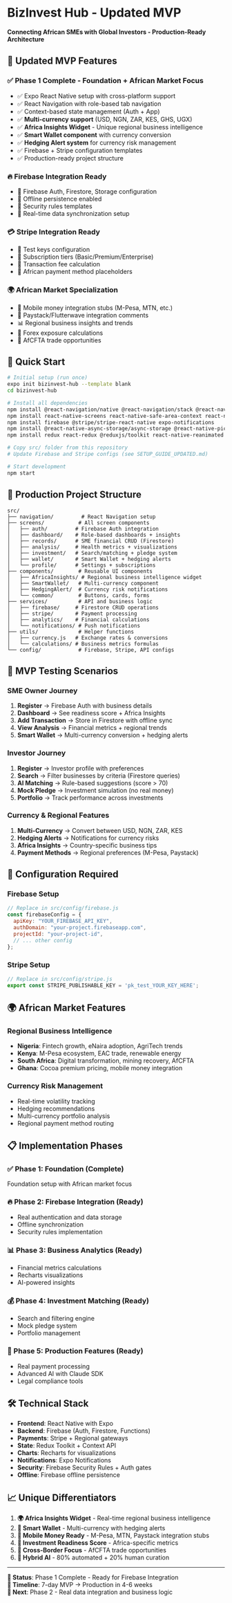 # BizInvest Hub - Updated MVP

**Connecting African SMEs with Global Investors - Production-Ready Architecture**

## 🎯 Updated MVP Features

### ✅ Phase 1 Complete - Foundation + African Market Focus
- ✅ Expo React Native setup with cross-platform support
- ✅ React Navigation with role-based tab navigation  
- ✅ Context-based state management (Auth + App)
- ✅ **Multi-currency support** (USD, NGN, ZAR, KES, GHS, UGX)
- ✅ **Africa Insights Widget** - Unique regional business intelligence
- ✅ **Smart Wallet component** with currency conversion
- ✅ **Hedging Alert system** for currency risk management
- ✅ Firebase + Stripe configuration templates
- ✅ Production-ready project structure

### 🔥 Firebase Integration Ready
- 🔧 Firebase Auth, Firestore, Storage configuration
- 🔧 Offline persistence enabled
- 🔧 Security rules templates
- 🔧 Real-time data synchronization setup

### 💳 Stripe Integration Ready  
- 🔧 Test keys configuration
- 🔧 Subscription tiers (Basic/Premium/Enterprise)
- 🔧 Transaction fee calculation
- 🔧 African payment method placeholders

### 🌍 African Market Specialization
- 📱 Mobile money integration stubs (M-Pesa, MTN, etc.)
- 🏦 Paystack/Flutterwave integration comments
- 📊 Regional business insights and trends
- 💱 Forex exposure calculations
- 🎯 AfCFTA trade opportunities

## 🚀 Quick Start

```bash
# Initial setup (run once)
expo init bizinvest-hub --template blank
cd bizinvest-hub

# Install all dependencies  
npm install @react-navigation/native @react-navigation/stack @react-navigation/bottom-tabs
npm install react-native-screens react-native-safe-area-context react-native-gesture-handler
npm install firebase @stripe/stripe-react-native expo-notifications
npm install @react-native-async-storage/async-storage @react-native-picker/picker
npm install redux react-redux @reduxjs/toolkit react-native-reanimated

# Copy src/ folder from this repository
# Update Firebase and Stripe configs (see SETUP_GUIDE_UPDATED.md)

# Start development
npm start
```

## 📁 Production Project Structure

```
src/
├── navigation/         # React Navigation setup
├── screens/           # All screen components
│   ├── auth/         # Firebase Auth integration
│   ├── dashboard/    # Role-based dashboards + insights
│   ├── records/      # SME financial CRUD (Firestore)
│   ├── analysis/     # Health metrics + visualizations
│   ├── investment/   # Search/matching + pledge system
│   ├── wallet/       # Smart Wallet + hedging alerts
│   └── profile/      # Settings + subscriptions
├── components/        # Reusable UI components
│   ├── AfricaInsights/ # Regional business intelligence widget
│   ├── SmartWallet/   # Multi-currency component
│   ├── HedgingAlert/  # Currency risk notifications
│   └── common/        # Buttons, cards, forms
├── services/          # API and business logic
│   ├── firebase/     # Firestore CRUD operations
│   ├── stripe/       # Payment processing
│   ├── analytics/    # Financial calculations
│   └── notifications/ # Push notifications
├── utils/             # Helper functions
│   ├── currency.js   # Exchange rates & conversions
│   └── calculations/ # Business metrics formulas
└── config/            # Firebase, Stripe, API configs
```

## 🧪 MVP Testing Scenarios

### SME Owner Journey
1. **Register** → Firebase Auth with business details
2. **Dashboard** → See readiness score + Africa Insights
3. **Add Transaction** → Store in Firestore with offline sync
4. **View Analysis** → Financial metrics + regional trends
5. **Smart Wallet** → Multi-currency conversion + hedging alerts

### Investor Journey
1. **Register** → Investor profile with preferences
2. **Search** → Filter businesses by criteria (Firestore queries)
3. **AI Matching** → Rule-based suggestions (score > 70)
4. **Mock Pledge** → Investment simulation (no real money)
5. **Portfolio** → Track performance across investments

### Currency & Regional Features
1. **Multi-Currency** → Convert between USD, NGN, ZAR, KES
2. **Hedging Alerts** → Notifications for currency risks
3. **Africa Insights** → Country-specific business tips
4. **Payment Methods** → Regional preferences (M-Pesa, Paystack)

## 🔧 Configuration Required

### Firebase Setup
```javascript
// Replace in src/config/firebase.js
const firebaseConfig = {
  apiKey: "YOUR_FIREBASE_API_KEY",
  authDomain: "your-project.firebaseapp.com",
  projectId: "your-project-id",
  // ... other config
};
```

### Stripe Setup  
```javascript
// Replace in src/config/stripe.js
export const STRIPE_PUBLISHABLE_KEY = 'pk_test_YOUR_KEY_HERE';
```

## 🌍 African Market Features

### Regional Business Intelligence
- **Nigeria**: Fintech growth, eNaira adoption, AgriTech trends
- **Kenya**: M-Pesa ecosystem, EAC trade, renewable energy
- **South Africa**: Digital transformation, mining recovery, AfCFTA
- **Ghana**: Cocoa premium pricing, mobile money integration

### Currency Risk Management
- Real-time volatility tracking
- Hedging recommendations  
- Multi-currency portfolio analysis
- Regional payment method routing

## 📋 Implementation Phases

### ✅ Phase 1: Foundation (Complete)
Foundation setup with African market focus

### 🔥 Phase 2: Firebase Integration (Ready)
- Real authentication and data storage
- Offline synchronization
- Security rules implementation

### 📊 Phase 3: Business Analytics (Ready)
- Financial metrics calculations
- Recharts visualizations  
- AI-powered insights

### 💰 Phase 4: Investment Matching (Ready)
- Search and filtering engine
- Mock pledge system
- Portfolio management

### 🚀 Phase 5: Production Features (Ready)
- Real payment processing
- Advanced AI with Claude SDK
- Legal compliance tools

## 🛠️ Technical Stack

- **Frontend**: React Native with Expo
- **Backend**: Firebase (Auth, Firestore, Functions)
- **Payments**: Stripe + Regional gateways
- **State**: Redux Toolkit + Context API
- **Charts**: Recharts for visualizations
- **Notifications**: Expo Notifications
- **Security**: Firebase Security Rules + Auth gates
- **Offline**: Firebase offline persistence

## 📈 Unique Differentiators

1. **🌍 Africa Insights Widget** - Real-time regional business intelligence
2. **💱 Smart Wallet** - Multi-currency with hedging alerts  
3. **📱 Mobile Money Ready** - M-Pesa, MTN, Paystack integration stubs
4. **🎯 Investment Readiness Score** - Africa-specific metrics
5. **🔄 Cross-Border Focus** - AfCFTA trade opportunities
6. **🤖 Hybrid AI** - 80% automated + 20% human curation

---

**🎉 Status**: Phase 1 Complete - Ready for Firebase Integration  
**📅 Timeline**: 7-day MVP → Production in 4-6 weeks  
**🚀 Next**: Phase 2 - Real data integration and business logic